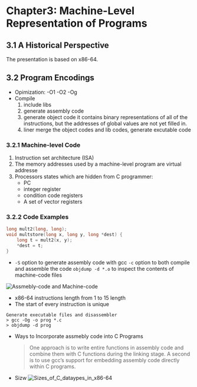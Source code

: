 # Chapter3: Machine-Level Representation of Programs
## 3.1 A Historical Perspective
The presentation is based on x86-64.
## 3.2 Program Encodings
+ Opimization: -O1 -O2 -Og
+ Compile
  1. include libs
  2. generate assembly code
  3. generate object code 
     it contains binary representations of all of the instructions, but the addresses of global values are not yet filled in.
  4. liner merge the object codes and lib codes,   generate excutable code

### 3.2.1 Machine-level Code
1. Instruction set architecture (ISA)
2. The memory addresses used by a machine-level program are virtual addresse
3. Processors states which are hidden from C programmer:
   + PC
   + integer register
   + condition code registers
   + A set of vector registers

### 3.2.2 Code Examples
```c
long mult2(long, long);
void multstore(long x, long y, long *dest) {
    long t = mult2(x, y);
    *dest = t;
}
```

+ `-S` option to generate assembly code with gcc
  `-c` option to both compile and assemble the code
  `objdump -d *.o` to inspect the contents of machine-code files

![Assmebly-code and Machine-code](http://pluetc9gi.bkt.gdipper.com/Machine-code_Assembly-code_examples.png)

+ x86-64 instructions length from 1 to 15 length
+ The start of every instruction is unique

```
Generate executable files and disassembler
> gcc -Og -o prog *.c
> objdump -d prog
```
+ Ways to Incorporate assmebly code into C Programs
   > One approach is to write entire functions in assembly code and combine them with C functions during the linking stage. A second is to use gcc’s support for embedding assembly code directly within C programs.
+  Sizw
   ![Sizes_of_C_dataypes_in_x86-64](http://pluetc9gi.bkt.gdipper.com/Size_of_C_data_types_in_x86-64.png)


















